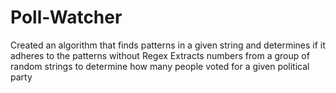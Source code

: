 # Poll-Watcher
Created an algorithm that finds patterns in a given string and determines if it adheres to the patterns without Regex
Extracts numbers from a group of random strings to determine how many people voted for a given political party

